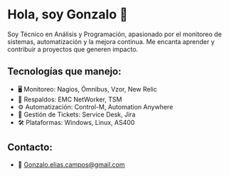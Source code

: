 
# Hola, soy Gonzalo 👋
Soy Técnico en Análisis y Programación, apasionado por el monitoreo de sistemas, automatización y la mejora continua. 
Me encanta aprender y contribuir a proyectos que generen impacto.

## Tecnologías que manejo:
- 🖥️ Monitoreo: Nagios, Ómnibus, Vzor, New Relic
- 💾 Respaldos: EMC NetWorker, TSM
- ⚙️ Automatización: Control-M, Automation Anywhere
- 💬 Gestión de Tickets: Service Desk, Jira
- 🛠️ Plataformas: Windows, Linux, AS400

## Contacto:
- 📧 Gonzalo.elias.campos@gmail.com





